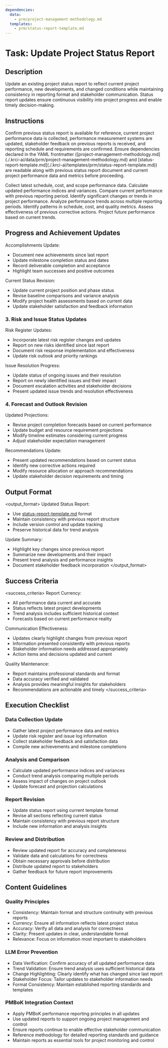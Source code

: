 ```yaml
---
dependencies:
  data:
    - prm/project-management-methodology.md
  templates:
    - prm/status-report-template.md
---
```


# Task: Update Project Status Report

## Description

Update an existing project status report to reflect current project performance, new developments, and changed conditions while maintaining consistency in reporting format and stakeholder communication. Status report updates ensure continuous visibility into project progress and enable timely decision-making.

## Instructions

<instructions>
Confirm previous status report is available for reference, current project performance data is collected, performance measurement systems are updated, stakeholder feedback on previous reports is received, and reporting schedule and requirements are confirmed. Ensure dependencies declared in the YAML frontmatter ([project-management-methodology.md](./.krci-ai/data/prm/project-management-methodology.md) and [status-report-template.md](./.krci-ai/templates/prm/status-report-template.md)) are readable along with previous status report document and current project performance data and metrics before proceeding.

Collect latest schedule, cost, and scope performance data. Calculate updated performance indices and variances. Compare current performance with previous reporting period. Identify significant changes or trends in project performance. Analyze performance trends across multiple reporting periods. Identify patterns in schedule, cost, and quality metrics. Assess effectiveness of previous corrective actions. Project future performance based on current trends.
</instructions>

## Progress and Achievement Updates

Accomplishments Update:
- Document new achievements since last report
- Update milestone completion status and dates
- Record deliverable completion and acceptance
- Highlight team successes and positive outcomes

Current Status Revision:
- Update current project position and phase status
- Revise baseline comparisons and variance analysis
- Modify project health assessments based on current data
- Update stakeholder satisfaction and feedback information

### 3. Risk and Issue Status Updates

Risk Register Updates:
- Incorporate latest risk register changes and updates
- Report on new risks identified since last report
- Document risk response implementation and effectiveness
- Update risk outlook and priority rankings

Issue Resolution Progress:
- Update status of ongoing issues and their resolution
- Report on newly identified issues and their impact
- Document escalation activities and stakeholder decisions
- Present updated issue trends and resolution effectiveness

### 4. Forecast and Outlook Revision

Updated Projections:
- Revise project completion forecasts based on current performance
- Update budget and resource requirement projections
- Modify timeline estimates considering current progress
- Adjust stakeholder expectation management

Recommendations Update:
- Present updated recommendations based on current status
- Identify new corrective actions required
- Modify resource allocation or approach recommendations
- Update stakeholder decision requirements and timing

## Output Format

<output_format>
Updated Status Report:
- Use [status-report-template.md](./.krci-ai/templates/prm/status-report-template.md) format
- Maintain consistency with previous report structure
- Include version control and update tracking
- Preserve historical data for trend analysis

Update Summary:
- Highlight key changes since previous report
- Summarize new developments and their impact
- Present trend analysis and performance insights
- Document stakeholder feedback incorporation
</output_format>

## Success Criteria

<success_criteria>
Report Currency:
- All performance data current and accurate
- Status reflects latest project developments
- Trend analysis includes sufficient historical context
- Forecasts based on current performance reality

Communication Effectiveness:
- Updates clearly highlight changes from previous report
- Information presented consistently with previous reports
- Stakeholder information needs addressed appropriately
- Action items and decisions updated and current

Quality Maintenance:
- Report maintains professional standards and format
- Data accuracy verified and validated
- Analysis provides meaningful insights for stakeholders
- Recommendations are actionable and timely
</success_criteria>

## Execution Checklist

### Data Collection Update

- Gather latest project performance data and metrics
- Update risk register and issue log information
- Collect stakeholder feedback and satisfaction data
- Compile new achievements and milestone completions

### Analysis and Comparison

- Calculate updated performance indices and variances
- Conduct trend analysis comparing multiple periods
- Assess impact of changes on project outlook
- Update forecast and projection calculations

### Report Revision

- Update status report using current template format
- Revise all sections reflecting current status
- Maintain consistency with previous report structure
- Include new information and analysis insights

### Review and Distribution

- Review updated report for accuracy and completeness
- Validate data and calculations for correctness
- Obtain necessary approvals before distribution
- Distribute updated report to stakeholders
- Gather feedback for future report improvements

## Content Guidelines

### Quality Principles

- Consistency: Maintain format and structure continuity with previous reports
- Currency: Ensure all information reflects latest project status
- Accuracy: Verify all data and analysis for correctness
- Clarity: Present updates in clear, understandable format
- Relevance: Focus on information most important to stakeholders

### LLM Error Prevention

- Data Verification: Confirm accuracy of all updated performance data
- Trend Validation: Ensure trend analysis uses sufficient historical data
- Change Highlighting: Clearly identify what has changed since last report
- Stakeholder Focus: Tailor updates to stakeholder information needs
- Format Consistency: Maintain established reporting standards and templates

### PMBoK Integration Context

- Apply PMBoK performance reporting principles in all updates
- Use updated reports to support ongoing project management and control
- Ensure reports continue to enable effective stakeholder communication
- Reference methodology for detailed reporting standards and guidance
- Maintain reports as essential tools for project monitoring and control
